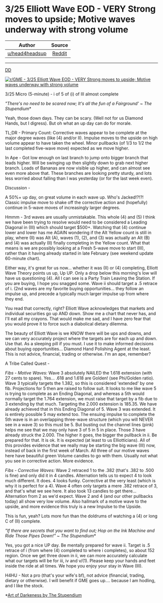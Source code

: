 3/25 Elliott Wave EOD - VERY Strong moves to upside; Motive waves underway with strong volume
=============================================================================================

| Author       | Source       | 
| :-------------: |:-------------:|
| [u/head4headsup](https://www.reddit.com/user/head4headsup/) | [Reddit](https://www.reddit.com/r/GME/comments/mdf13w/325_elliott_wave_eod_very_strong_moves_to_upside/) | 

---

[DD](https://www.reddit.com/r/GME/search?q=flair_name%3A%22DD%22&restrict_sr=1)

[![r/GME - 3/25 Elliott Wave EOD - VERY Strong moves to upside; Motive waves underway with strong volume](https://preview.redd.it/107o34lly9p61.jpg?width=1531&format=pjpg&auto=webp&s=cf42351d330943b603c18ffe26c33f095d809622)](https://preview.redd.it/107o34lly9p61.jpg?width=1531&format=pjpg&auto=webp&s=cf42351d330943b603c18ffe26c33f095d809622)

3/25 Micro (5-minute) - i of 5 of (i) of III almost complete

*"There's no need to be scared now; It's all the fun of a Fairground' ~* *The Stupendium**

Yeah, those down days. They can be scary. (Well not for us Diamond Hands, but I digress). But oh what an up day can do for morale.

TL;DR - Primary Count: Corrective waves appear to be complete at the major degree waves (like (4) and/or II). Impulse moves to the upside on high volume appear to have taken the wheel. Minor pullbacks (of 1/3 to 1/2 the last completed five-wave move) expected as we move higher.

In Ape - Got low enough on last branch to jump onto bigger branch that leads higher. Will be swinging up then slightly down to grab next higher branch. Loads of Bananas are now visible up higher, and can almost see even more above that. These branches are looking pretty sturdy, and lots less worried about falling than I was yesterday (or for the last week even).

Discussion -

A 50%+ up day, on great volume in each wave up. Who's Jacked!?!?! Classic impulse move to shake off the corrective action and (hopefully) continue in 5-wave moves of increasingly larger degrees.

Hmmm - 3rd waves are usually unmistakable. This whole (4) and (5) I think we have been trying to resolve would need to be considered a Leading Diagonal in (III) which should target $500+. Watching that (4) continue lower and lower has me AGAIN wondering if the Alt Yellow count is still in play, where (II) was Alt (A), waves (1), (2), and (3) was actually an Alt (B) and (4) was actually (II) finally completing in the Yellow count. What that means is we are possibly looking at a Fresh 5-wave move to start (III), rather than it having already started in late February (see weekend update 60-minute chart).

Either way, it's great for us now... whether it was (II) or (4) completing, Elliott Wave Theory points us up, Up UP. Only a drop below this morning's low will have us questioning (4). All I can see is a Party Train Leaving the Station. If you are buying, I hope you snagged some. Wave ii should target a .5 retrace of i. (2nd waves are my favorite buying opportunities... they follow an impulse up, and precede a typically much larger impulse up from where they end.

You read that correctly, right? Elliott Wave acknowledges that markets and individual securities go up AND down. Show me a chart that never has, and I'll eat all my crayons. That would make me sad, and I have zero fear that you would prove it to force such a diabolical dietary dilemma.

The beauty of Elliott Wave is we KNOW there will be ups and downs, and we can very accurately project where the targets are for each up and down. Use that. As a sleeping pill if you must. I use it to make informed decisions about buying opportunities... Diamond Hand Polishing Agent at the least. This is not advice, financial, trading or otherwise. I'm an ape, remember?

A Tribe Called Quest -

*Fibs - Motive Waves:* Wave 3 absolutely NAILED the 1.618 extension (with 27 cents to spare). Yes... .618 and 1.618 are Golden! (see Phi/Golden ratio). Wave 3 typically targets the 1.382, so this is considered 'extended' by one fib. Projections for 5 then are raised to follow suit. It looks to me like wave 5 is trying to complete as an Ending Diagonal, and whereas a 5th would normally target the 1.764 extension, we must raise that target by a fib due to 3 extending by that much. Targeting the 2.000 extension is 185.35. We have already achieved that in this Ending Diagonal of 5. Wave 3 was extended. It is entirely possible 5 may extend too. The ensuing impulse to complete the 5th wave is in an overlapping three-wave structure (which you will NEVER see in a wave 3) so this must be 5. But busting out the channel lines (pink) helps me see that we may only have 3 of 5 in 5 in place. Those 3 have already struck the 2.000. The higher it goes, the bigger the pullback in ii. Be prepared for that. It is ok. It is expected (at least to us Elliotticians). All of this provides evidence that we really may be starting the big wave (III) now, instead of back in the first week of March. All three of our motive waves here have beautiful green Volume candles to go with them. Usually not what you see in corrective action. More evidence.

*Fibs - Corrective Waves:* Wave 2 retraced 1 to the .382 (that's .382 to .500 is fine) and only did it in 4 candles. Alternation tells us to expect 4 to look much different. It does. 4 looks funky. Corrective at the very least (which is why it is perfect for a 4). Wave 4 often only targets a mere .382 retrace of 3, and that's what we see here. It also took 13 candles to get there... Alternation from 2 as we'd expect. Wave 2 and 4 (and our other pullbacks today) all show very low volume. Also hallmark of a motive wave to the upside, and more evidence this truly is a new Impulse to the Upside.

This is fun, yeah? Lots more fun than the doldrums of watching a (4) or long C of (II) complete.

*"If there are secrets that you want to find out; Hop on the Ink Machine and Ride Those Pipes Down!" ~ The Stupendium**

Yes, you got a nice UP day. Be mentally prepared for wave ii. Target is .5 retrace of i (from where (4) completed to where i completes), so about 152 region. Once we get three down in ii, we can more accurately calculate what our targets will be for iii, iv and v/(1). Please keep your hands and feet inside the ride at all times. We hope you enjoy your stay in Wave (III).

H4HU - Not a pro (that's your wife's bf), not advice (financial, trading, dietary or otherwise). I will benefit if GME goes up.... because I am hodling, and I like the stock.

*[Art of Darkeness by The Stupendium](https://youtu.be/u81OS9hC85g)
